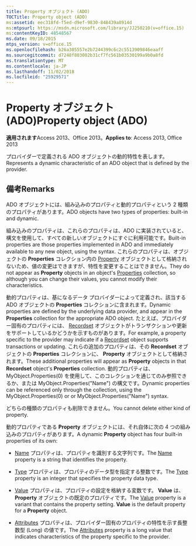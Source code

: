 ```yaml
---
title: Property オブジェクト (ADO)
TOCTitle: Property object (ADO)
ms:assetid: eec318fd-f5ed-d9ef-9830-848439a8914d
ms:mtpsurl: https://msdn.microsoft.com/library/JJ250210(v=office.15)
ms:contentKeyID: 48548567
ms.date: 09/18/2015
mtps_version: v=office.15
ms.openlocfilehash: b26a305557e2b7244399c6c2c5513909846eaaff
ms.sourcegitcommit: d7248f803002b31cf7fc561b03530199a9b0a8fd
ms.translationtype: MT
ms.contentlocale: ja-JP
ms.lasthandoff: 11/02/2018
ms.locfileid: "25929571"
---
```

# <a name="property-object-ado"></a><span data-ttu-id="800e3-102">Property オブジェクト (ADO)</span><span class="sxs-lookup"><span data-stu-id="800e3-102">Property object (ADO)</span></span>


<span data-ttu-id="800e3-103">**適用されます**Access 2013、Office 2013。</span><span class="sxs-lookup"><span data-stu-id="800e3-103">**Applies to**: Access 2013, Office 2013</span></span>

<span data-ttu-id="800e3-104">プロバイダーで定義される ADO オブジェクトの動的特性を表します。</span><span class="sxs-lookup"><span data-stu-id="800e3-104">Represents a dynamic characteristic of an ADO object that is defined by the provider.</span></span>

## <a name="remarks"></a><span data-ttu-id="800e3-105">備考</span><span class="sxs-lookup"><span data-stu-id="800e3-105">Remarks</span></span>

<span data-ttu-id="800e3-106">ADO オブジェクトには、組み込みのプロパティと動的プロパティという 2 種類のプロパティがあります。</span><span class="sxs-lookup"><span data-stu-id="800e3-106">ADO objects have two types of properties: built-in and dynamic.</span></span>

<span data-ttu-id="800e3-107">組み込みのプロパティは、これらのプロパティは、ADO に実装されていると、構文を使用して、すべての新しいオブジェクトにすぐに利用可能です。</span><span class="sxs-lookup"><span data-stu-id="800e3-107">Built-in properties are those properties implemented in ADO and immediately available to any new object, using the syntax.</span></span> <span data-ttu-id="800e3-108">これらのプロパティは、オブジェクトの **Properties** コレクション内の [Property](properties-collection-ado.md) オブジェクトとして格納されないため、値の変更はできますが、特性を変更することはできません。</span><span class="sxs-lookup"><span data-stu-id="800e3-108">They do not appear as **Property** objects in an object's [Properties](properties-collection-ado.md) collection, so although you can change their values, you cannot modify their characteristics.</span></span>

<span data-ttu-id="800e3-109">動的プロパティは、基になるデータ プロバイダーによって定義され、該当する ADO オブジェクトの **Properties** コレクションに含まれます。</span><span class="sxs-lookup"><span data-stu-id="800e3-109">Dynamic properties are defined by the underlying data provider, and appear in the **Properties** collection for the appropriate ADO object.</span></span> <span data-ttu-id="800e3-110">たとえば、プロバイダー固有のプロパティには、 [Recordset](recordset-object-ado.md) オブジェクトがトランザクションや更新をサポートしているかどうかを示すものがあります。</span><span class="sxs-lookup"><span data-stu-id="800e3-110">For example, a property specific to the provider may indicate if a [Recordset](recordset-object-ado.md) object supports transactions or updating.</span></span> <span data-ttu-id="800e3-111">これらの追加のプロパティは、その **Recordset** オブジェクトの **Properties** コレクションに、 **Property** オブジェクトとして格納されます。</span><span class="sxs-lookup"><span data-stu-id="800e3-111">These additional properties will appear as **Property** objects in that **Recordset** object's **Properties** collection.</span></span> <span data-ttu-id="800e3-112">動的プロパティは、MyObject.Properties(0) を使用して、このコレクションを通じてのみ参照できるか、または MyObject.Properties("Name") の構文です。</span><span class="sxs-lookup"><span data-stu-id="800e3-112">Dynamic properties can be referenced only through the collection, using the MyObject.Properties(0) or or MyObject.Properties("Name") syntax.</span></span>

<span data-ttu-id="800e3-113">どちらの種類のプロパティも削除できません。</span><span class="sxs-lookup"><span data-stu-id="800e3-113">You cannot delete either kind of property.</span></span>

<span data-ttu-id="800e3-114">動的プロパティである **Property** オブジェクトには、それ自体に次の 4 つの組み込みのプロパティがあります。</span><span class="sxs-lookup"><span data-stu-id="800e3-114">A dynamic **Property** object has four built-in properties of its own:</span></span>

  - <span data-ttu-id="800e3-115">[Name](name-property-ado.md) プロパティは、プロパティを識別する文字列です。</span><span class="sxs-lookup"><span data-stu-id="800e3-115">The [Name](name-property-ado.md) property is a string that identifies the property.</span></span>

  - <span data-ttu-id="800e3-116">[Type](type-property-ado.md) プロパティは、プロパティのデータ型を指定する整数です。</span><span class="sxs-lookup"><span data-stu-id="800e3-116">The [Type](type-property-ado.md) property is an integer that specifies the property data type.</span></span>

  - <span data-ttu-id="800e3-p103">[Value](value-property-ado.md) プロパティは、プロパティの設定を格納する変数です。 **Value** は、 **Property** オブジェクトの既定のプロパティです。</span><span class="sxs-lookup"><span data-stu-id="800e3-p103">The [Value](value-property-ado.md) property is a variant that contains the property setting. **Value** is the default property for a **Property** object.</span></span>

  - <span data-ttu-id="800e3-119">[Attributes](attributes-property-ado.md) プロパティは、プロバイダー固有のプロパティの特性を示す長整数型 (Long) の値です。</span><span class="sxs-lookup"><span data-stu-id="800e3-119">The [Attributes](attributes-property-ado.md) property is a long value that indicates characteristics of the property specific to the provider.</span></span>

